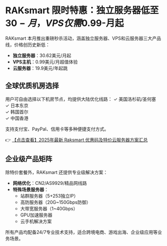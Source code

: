 # RAKsmart 限时特惠：独立服务器低至$30-月，VPS仅需$0.99-月起

RAKsmart 本月推出重磅秒杀活动，涵盖独立服务器、VPS和云服务器三大产品线，价格创历史新低：

- **独立服务器**：30.62美元/月起
- **VPS主机**：0.99美元/月超值体验
- **云服务器**：19.9美元/年起跳

## 全球优质机房选择

用户可自由选择以下机房节点，均提供大陆优化线路：
✓ 美国洛杉矶/圣何塞  
✓ 日本东京  
✓ 韩国首尔  
✓ 中国香港  

支持支付宝、PayPal、信用卡等多种便捷支付方式。

👉 [【点击查看】2025年最新 Raksmart 优惠码及特价云服务器方案汇总](https://bit.ly/raksmart)

## 企业级产品矩阵

除特价套餐外，RAKsmart 还提供专业级解决方案：
- **网络优化**：CN2/AS9929/精品网线路
- **特殊场景服务器**：
  - 站群服务器（5+253独立IP）
  - 高防服务器（20G~150Gbps防御）
  - 大带宽服务器（1~40Gbps）
  - GPU加速服务器
  - 云手机解决方案

所有产品均配备24/7专业技术支持，适合跨境电商、游戏出海、企业级应用等业务场景。